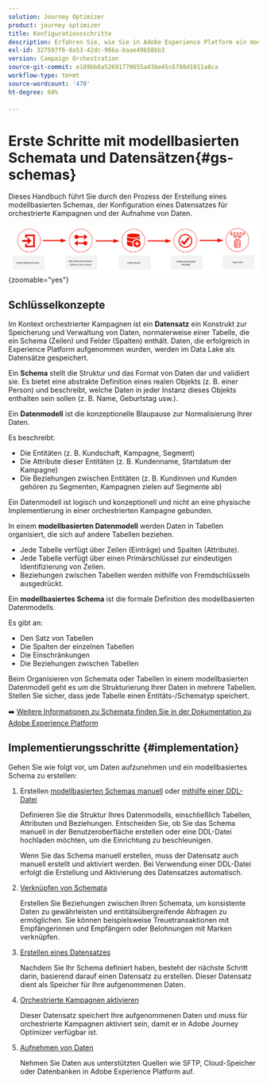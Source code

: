 ```yaml
---
solution: Journey Optimizer
product: journey optimizer
title: Konfigurationsschritte
description: Erfahren Sie, wie Sie in Adobe Experience Platform ein modellbasiertes Schema erstellen, indem Sie eine DDL hochladen
exl-id: 327597f6-8a53-42dc-966a-baae49b58bb3
version: Campaign Orchestration
source-git-commit: e189bb6a52691770655a436e45c6788d1011a8ca
workflow-type: tm+mt
source-wordcount: '470'
ht-degree: 68%

---
```



# Erste Schritte mit modellbasierten Schemata und Datensätzen{#gs-schemas}

Dieses Handbuch führt Sie durch den Prozess der Erstellung eines modellbasierten Schemas, der Konfiguration eines Datensatzes für orchestrierte Kampagnen und der Aufnahme von Daten.

![Schema](assets/do-not-localize/schema_admin.png){zoomable="yes"}

## Schlüsselkonzepte

Im Kontext orchestrierter Kampagnen ist ein **Datensatz** ein Konstrukt zur Speicherung und Verwaltung von Daten, normalerweise einer Tabelle, die ein Schema (Zeilen) und Felder (Spalten) enthält. Daten, die erfolgreich in Experience Platform aufgenommen wurden, werden im Data Lake als Datensätze gespeichert.

Ein **Schema** stellt die Struktur und das Format von Daten dar und validiert sie. Es bietet eine abstrakte Definition eines realen Objekts (z. B. einer Person) und beschreibt, welche Daten in jeder Instanz dieses Objekts enthalten sein sollen (z. B. Name, Geburtstag usw.).

Ein **Datenmodell** ist die konzeptionelle Blaupause zur Normalisierung Ihrer Daten.

Es beschreibt:

* Die Entitäten (z. B. Kundschaft, Kampagne, Segment)
* Die Attribute dieser Entitäten (z. B. Kundenname, Startdatum der Kampagne)
* Die Beziehungen zwischen Entitäten (z. B. Kundinnen und Kunden gehören zu Segmenten, Kampagnen zielen auf Segmente ab)

Ein Datenmodell ist logisch und konzeptionell und nicht an eine physische Implementierung in einer orchestrierten Kampagne gebunden.

In einem **modellbasierten Datenmodell** werden Daten in Tabellen organisiert, die sich auf andere Tabellen beziehen.

* Jede Tabelle verfügt über Zeilen (Einträge) und Spalten (Attribute).
* Jede Tabelle verfügt über einen Primärschlüssel zur eindeutigen Identifizierung von Zeilen.
* Beziehungen zwischen Tabellen werden mithilfe von Fremdschlüsseln ausgedrückt.

Ein **modellbasiertes Schema** ist die formale Definition des modellbasierten Datenmodells.

Es gibt an:

* Den Satz von Tabellen
* Die Spalten der einzelnen Tabellen
* Die Einschränkungen
* Die Beziehungen zwischen Tabellen

Beim Organisieren von Schemata oder Tabellen in einem modellbasierten Datenmodell geht es um die Strukturierung Ihrer Daten in mehrere Tabellen. Stellen Sie sicher, dass jede Tabelle einen Entitäts-/Schematyp speichert.

➡️ [Weitere Informationen zu Schemata finden Sie in der Dokumentation zu Adobe Experience Platform](https://experienceleague.adobe.com/de/docs/experience-platform/xdm/ui/resources/schemas#create-model-based-schema)

## Implementierungsschritte {#implementation}

Gehen Sie wie folgt vor, um Daten aufzunehmen und ein modellbasiertes Schema zu erstellen:

1. Erstellen [modellbasierten Schemas manuell](manual-schema.md) oder [mithilfe einer DDL-Datei](file-upload-schema.md)

   Definieren Sie die Struktur Ihres Datenmodells, einschließlich Tabellen, Attributen und Beziehungen. Entscheiden Sie, ob Sie das Schema manuell in der Benutzeroberfläche erstellen oder eine DDL-Datei hochladen möchten, um die Einrichtung zu beschleunigen.

   Wenn Sie das Schema manuell erstellen, muss der Datensatz auch manuell erstellt und aktiviert werden. Bei Verwendung einer DDL-Datei erfolgt die Erstellung und Aktivierung des Datensatzes automatisch.

1. [Verknüpfen von Schemata](file-upload-schema.md)

   Erstellen Sie Beziehungen zwischen Ihren Schemata, um konsistente Daten zu gewährleisten und entitätsübergreifende Abfragen zu ermöglichen. Sie können beispielsweise Treuetransaktionen mit Empfängerinnen und Empfängern oder Belohnungen mit Marken verknüpfen.

1. [Erstellen eines Datensatzes](manual-schema.md#dataset)

   Nachdem Sie Ihr Schema definiert haben, besteht der nächste Schritt darin, basierend darauf einen Datensatz zu erstellen. Dieser Datensatz dient als Speicher für Ihre aufgenommenen Daten.

1. [Orchestrierte Kampagnen aktivieren](manual-schema.md#enable)

   Dieser Datensatz speichert Ihre aufgenommenen Daten und muss für orchestrierte Kampagnen aktiviert sein, damit er in Adobe Journey Optimizer verfügbar ist. 

1. [Aufnehmen von Daten](ingest-data.md)

   Nehmen Sie Daten aus unterstützten Quellen wie SFTP, Cloud-Speicher oder Datenbanken in Adobe Experience Platform auf.

